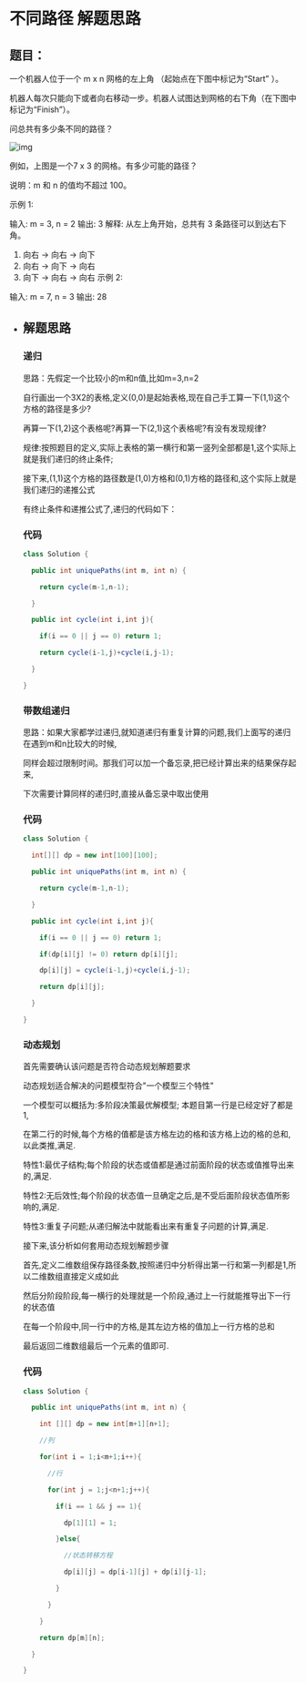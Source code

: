 # 不同路径 解题思路

## **题目：**

一个机器人位于一个 m x n 网格的左上角 （起始点在下图中标记为“Start” ）。

机器人每次只能向下或者向右移动一步。机器人试图达到网格的右下角（在下图中标记为“Finish”）。

问总共有多少条不同的路径？

![img](https://assets.leetcode-cn.com/aliyun-lc-upload/uploads/2018/10/22/robot_maze.png)

例如，上图是一个7 x 3 的网格。有多少可能的路径？

说明：m 和 n 的值均不超过 100。

示例 1:

输入: m = 3, n = 2
输出: 3
解释:
从左上角开始，总共有 3 条路径可以到达右下角。
1. 向右 -> 向右 -> 向下
2. 向右 -> 向下 -> 向右
3. 向下 -> 向右 -> 向右
示例 2:

输入: m = 7, n = 3
输出: 28

 * ## 解题思路

   ### 递归

   思路：先假定一个比较小的m和n值,比如m=3,n=2
   
   自行画出一个3X2的表格,定义(0,0)是起始表格,现在自己手工算一下(1,1)这个方格的路径是多少?
   
   再算一下(1,2)这个表格呢?再算一下(2,1)这个表格呢?有没有发现规律?
   
   规律:按照题目的定义,实际上表格的第一横行和第一竖列全部都是1,这个实际上就是我们递归的终止条件;
   
   接下来,(1,1)这个方格的路径数是(1,0)方格和(0,1)方格的路径和,这个实际上就是我们递归的递推公式
   
   有终止条件和递推公式了,递归的代码如下：
   
   ### 代码
   
   ```java
   class Solution {
   
     public int uniquePaths(int m, int n) {
   
       return cycle(m-1,n-1);
   
     }
   
     public int cycle(int i,int j){
   
       if(i == 0 || j == 0) return 1;
   
       return cycle(i-1,j)+cycle(i,j-1);
   
     } 
   
   }
   ```
   
   ### 带数组递归
   
   思路：如果大家都学过递归,就知道递归有重复计算的问题,我们上面写的递归在遇到m和n比较大的时候,
   
   同样会超过限制时间。那我们可以加一个备忘录,把已经计算出来的结果保存起来,
   
   下次需要计算同样的递归时,直接从备忘录中取出使用
   
   ### 代码
   
   ```java
   class Solution {
   
     int[][] dp = new int[100][100];
   
     public int uniquePaths(int m, int n) {
   
       return cycle(m-1,n-1);
   
     }
   
     public int cycle(int i,int j){
   
       if(i == 0 || j == 0) return 1;
   
       if(dp[i][j] != 0) return dp[i][j];
   
       dp[i][j] = cycle(i-1,j)+cycle(i,j-1);
   
       return dp[i][j];
   
     }
   
   }
   ```
   
   ### 动态规划
   
   首先需要确认该问题是否符合动态规划解题要求
   
   动态规划适合解决的问题模型符合"一个模型三个特性"
   
   一个模型可以概括为:多阶段决策最优解模型; 本题目第一行是已经定好了都是1,
   
   在第二行的时候,每个方格的值都是该方格左边的格和该方格上边的格的总和,以此类推,满足.
   
   特性1:最优子结构;每个阶段的状态或值都是通过前面阶段的状态或值推导出来的,满足.
   
   特性2:无后效性;每个阶段的状态值一旦确定之后,是不受后面阶段状态值所影响的,满足.
   
   特性3:重复子问题;从递归解法中就能看出来有重复子问题的计算,满足.
   
   接下来,该分析如何套用动态规划解题步骤
   
   首先,定义二维数组保存路径条数,按照递归中分析得出第一行和第一列都是1,所以二维数组直接定义成如此
   
   然后分阶段阶段,每一横行的处理就是一个阶段,通过上一行就能推导出下一行的状态值
   
   在每一个阶段中,同一行中的方格,是其左边方格的值加上一行方格的总和
   
   最后返回二维数组最后一个元素的值即可.
   
   ### 代码
   
   ```java
   class Solution {
   
     public int uniquePaths(int m, int n) {
   
       int [][] dp = new int[m+1][n+1];
   
       //列
   
       for(int i = 1;i<m+1;i++){
   
         //行
   
         for(int j = 1;j<n+1;j++){
   
           if(i == 1 && j == 1){
   
             dp[1][1] = 1;
   
           }else{
   
             //状态转移方程
   
             dp[i][j] = dp[i-1][j] + dp[i][j-1];
   
           }
   
         }
   
       }
   
       return dp[m][n];
   
     }
   
   }
   ```
   
   
   
   
